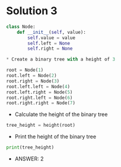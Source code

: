# Solution 3

```python
class Node:
    def __init__(self, value):
        self.value = value
        self.left = None
        self.right = None

* Create a binary tree with a height of 3
```

```python
root = Node(1)
root.left = Node(2)
root.right = Node(3)
root.left.left = Node(4)
root.left.right = Node(5)
root.right.left = Node(6)
root.right.right = Node(7)
```

* Calculate the height of the binary tree

```python
tree_height = height(root)
```

* Print the height of the binary tree

```python
print(tree_height)
```

* ANSWER: 2